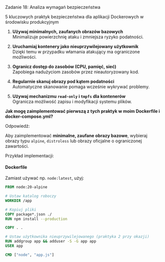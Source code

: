 Zadanie 18: Analiza wymagań bezpieczeństwa

5 kluczowych praktyk bezpieczeństwa dla aplikacji Dockerowych w środowisku produkcyjnym

1. **Używaj minimalnych, zaufanych obrazów bazowych**  
   Minimalizuje powierzchnię ataku i zmniejsza ryzyko podatności.

2. **Uruchamiaj kontenery jako nieuprzywilejowany użytkownik**  
   Dzięki temu w przypadku włamania atakujący ma ograniczone możliwości.

3. **Ogranicz dostęp do zasobów (CPU, pamięć, sieć)**  
   Zapobiega nadużyciom zasobów przez nieautoryzowany kod.

4. **Regularnie skanuj obrazy pod kątem podatności**  
   Automatyczne skanowanie pomaga wcześnie wykrywać problemy.

5. **Używaj mechanizmu `read-only` i `tmpfs` dla kontenerów**  
   Ogranicza możliwość zapisu i modyfikacji systemu plików.




**Jak mogę zaimplementować pierwszą z tych praktyk w moim Dockerfile i docker-compose.yml?**

Odpowiedź:

Aby zaimplementować **minimalne, zaufane obrazy bazowe**, wybieraj obrazy typu `alpine`, `distroless` lub obrazy oficjalne o ograniczonej zawartości.


Przykład implementacji:

#### Dockerfile

Zamiast używać np. `node:latest`, użyj:

```dockerfile
FROM node:20-alpine

# Ustaw katalog roboczy
WORKDIR /app

# Kopiuj pliki
COPY package*.json ./
RUN npm install --production

COPY . .

# Ustaw użytkownika nieuprzywilejowanego (praktyka 2 przy okazji)
RUN addgroup app && adduser -S -G app app
USER app

CMD ["node", "app.js"]
